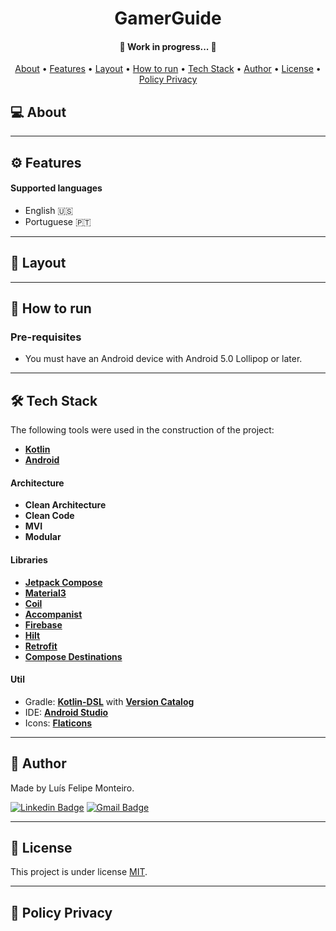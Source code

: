 <h1 align="center">
    GamerGuide
</h1>

<h4 align="center">
	🚧   Work in progress...  🚧
</h4>

<p align="center">
 <a href="#-about">About</a> •
 <a href="#-features">Features</a> •
 <a href="#-layout">Layout</a> • 
 <a href="#-how-to-run">How to run</a> • 
 <a href="#-tech-stack">Tech Stack</a> • 
 <a href="#-author">Author</a> • 
 <a href="#-license">License</a> • 
 <a href="#-policy-privacy">Policy Privacy</a>
</p>


## 💻 About

---

## ⚙ Features


#### Supported languages

 - English 🇺🇸
 - Portuguese 🇵🇹

---

## 🎨 Layout


---

## 🚀 How to run

### Pre-requisites

-   You must have an Android device with Android 5.0 Lollipop or later.

---

## 🛠 Tech Stack

The following tools were used in the construction of the project:

-   **[Kotlin](https://kotlinlang.org/)**
-   **[Android](https://www.android.com/)**

#### Architecture

-   **Clean Architecture**
-   **Clean Code**
-   **MVI**
-   **Modular**

#### Libraries

-   **[Jetpack Compose](https://developer.android.com/jetpack/compose)**
-   **[Material3](https://m3.material.io/)**
-   **[Coil](https://coil-kt.github.io/coil/)**
-   **[Accompanist](https://google.github.io/accompanist/)**
-   **[Firebase](https://firebase.google.com/)**
-   **[Hilt](https://dagger.dev/hilt/)**
-   **[Retrofit](https://square.github.io/retrofit/)**
-   **[Compose Destinations](https://github.com/raamcosta/compose-destinations)**



#### Util

-   Gradle: **[Kotlin-DSL](https://docs.gradle.org/current/userguide/kotlin_dsl.html)** with **[Version Catalog](https://docs.gradle.org/current/userguide/platforms.html)**
-   IDE:  **[Android Studio](https://developer.android.com/studio)**
-   Icons:  **[Flaticons](https://www.flaticon.com/)**

---

## 🦸 Author

Made by Luís Felipe Monteiro.

[![Linkedin Badge](https://img.shields.io/badge/LinkedIn-0077B5?style=for-the-badge&logo=linkedin&logoColor=white)](https://www.linkedin.com/in/luis-felipe-monteiro/)
[![Gmail Badge](https://img.shields.io/badge/Gmail-D14836?style=for-the-badge&logo=gmail&logoColor=white)](mailto:felipemonteirose@gmail.com)

---

## 📝 License

This project is under license [MIT](./LICENSE).

---

## 📝 Policy Privacy

